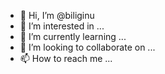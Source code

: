 - 👋 Hi, I’m @biliginu
- 👀 I’m interested in ...
- 🌱 I’m currently learning ...
- 💞️ I’m looking to collaborate on ...
- 📫 How to reach me ...

<!---
biliginu/biliginu is a ✨ special ✨ repository because its `README.md` (this file) appears on your GitHub profile.
You can click the Preview link to take a look at your changes.
--->
